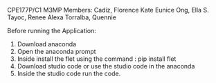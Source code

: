 CPE177P/C1
M3MP
Members:
Cadiz, Florence Kate Eunice
Ong, Ella S.
Tayoc, Renee Alexa
Torralba, Quennie

Before running the Application:
1. Download anaconda
2. Open the anaconda prompt
3. Inside install the flet using the command : pip install flet
4. Download studio code or use the studio code in the anaconda
5. Inside the studio code run the code.

